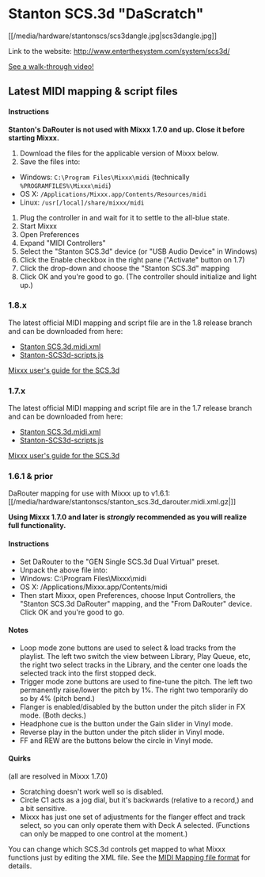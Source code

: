 # Stanton SCS.3d "DaScratch"

[[/media/hardware/stantonscs/scs3dangle.jpg|scs3dangle.jpg]]

Link to the website: <http://www.enterthesystem.com/system/scs3d/>

[See a walk-through video\!](http://www.youtube.com/watch?v=8DUpTikA8u0)

## Latest MIDI mapping & script files

#### Instructions

**Stanton's DaRouter is not used with Mixxx 1.7.0 and up. Close it
before starting Mixxx.**

1.  Download the files for the applicable version of Mixxx below.
2.  Save the files into:

<!-- end list -->

  - Windows: `C:\Program Files\Mixxx\midi` (technically
    `%PROGRAMFILES%\Mixxx\midi`)
  - OS X: `/Applications/Mixxx.app/Contents/Resources/midi`
  - Linux: `/usr[/local]/share/mixxx/midi`

<!-- end list -->

1.  Plug the controller in and wait for it to settle to the all-blue
    state.
2.  Start Mixxx
3.  Open Preferences
4.  Expand "MIDI Controllers"
5.  Select the "Stanton SCS.3d" device (or "USB Audio Device" in
    Windows)
6.  Click the Enable checkbox in the right pane ("Activate" button on
    1.7)
7.  Click the drop-down and choose the "Stanton SCS.3d" mapping
8.  Click OK and you're good to go. (The controller should initialize
    and light up.)

### 1.8.x

The latest official MIDI mapping and script file are in the 1.8 release
branch and can be downloaded from here:

  - [Stanton
    SCS.3d.midi.xml](http://bazaar.launchpad.net/%7Emixxxdevelopers/mixxx/release-1.8.x/download/head%3A/mixxxresmidistantons-20090212032424-9h29294ehh1322b2-346/Stanton%20SCS.3d.midi.xml)
  - [Stanton-SCS3d-scripts.js](http://bazaar.launchpad.net/%7Emixxxdevelopers/mixxx/release-1.8.x/download/head%3A/mixxxresmidistantons-20090212032424-9h29294ehh1322b2-347/Stanton-SCS3d-scripts.js)

[Mixxx user's guide for the SCS.3d](stanton_scs.3d_mixxx_user_guide)

### 1.7.x

The latest official MIDI mapping and script file are in the 1.7 release
branch and can be downloaded from here:

  - [Stanton
    SCS.3d.midi.xml](http://bazaar.launchpad.net/%7Emixxxdevelopers/mixxx/release-1.6.2/download/head%3A/mixxxresmidistantons-20090212032424-9h29294ehh1322b2-346/Stanton%20SCS.3d.midi.xml)
  - [Stanton-SCS3d-scripts.js](http://bazaar.launchpad.net/%7Emixxxdevelopers/mixxx/release-1.6.2/download/head%3A/mixxxresmidistantons-20090212032424-9h29294ehh1322b2-347/Stanton-SCS3d-scripts.js)

[Mixxx user's guide for the SCS.3d](stanton_scs.3d_mixxx_user_guide)

### 1.6.1 & prior

DaRouter mapping for use with Mixxx up to v1.6.1:
[[/media/hardware/stantonscs/stanton_scs.3d_darouter.midi.xml.gz|]]

**Using Mixxx 1.7.0 and later is *strongly* recommended as you will
realize full functionality.**

#### Instructions

  - Set DaRouter to the "GEN Single SCS.3d Dual Virtual" preset.
  - Unpack the above file into:
  - Windows: C:\\Program Files\\Mixxx\\midi
  - OS X: /Applications/Mixxx.app/Contents/midi
  - Then start Mixxx, open Preferences, choose Input Controllers, the
    "Stanton SCS.3d DaRouter" mapping, and the "From DaRouter" device.
    Click OK and you're good to go.

#### Notes

  - Loop mode zone buttons are used to select & load tracks from the
    playlist. The left two switch the view between Library, Play Queue,
    etc, the right two select tracks in the Library, and the center one
    loads the selected track into the first stopped deck.
  - Trigger mode zone buttons are used to fine-tune the pitch. The left
    two permanently raise/lower the pitch by 1%. The right two
    temporarily do so by 4% (pitch bend.)
  - Flanger is enabled/disabled by the button under the pitch slider in
    FX mode. (Both decks.)
  - Headphone cue is the button under the Gain slider in Vinyl mode.
  - Reverse play in the button under the pitch slider in Vinyl mode.
  - FF and REW are the buttons below the circle in Vinyl mode.

#### Quirks

(all are resolved in Mixxx 1.7.0)

  - Scratching doesn't work well so is disabled.
  - Circle C1 acts as a jog dial, but it's backwards (relative to a
    record,) and a bit sensitive.
  - Mixxx has just one set of adjustments for the flanger effect and
    track select, so you can only operate them with Deck A selected.
    (Functions can only be mapped to one control at the moment.)

You can change which SCS.3d controls get mapped to what Mixxx functions
just by editing the XML file. See the [MIDI Mapping file
format](midi_controller_mapping_file_format) for details.
